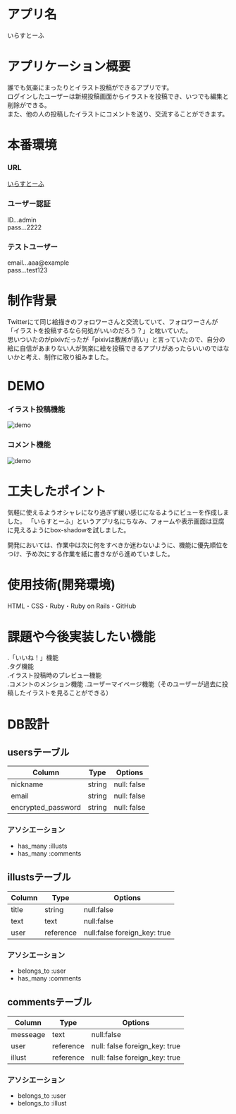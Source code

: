 # アプリ名
いらすとーふ

# アプリケーション概要
 誰でも気楽にまったりとイラスト投稿ができるアプリです。  
 ログインしたユーザーは新規投稿画面からイラストを投稿でき、いつでも編集と削除ができる。  
 また、他の人の投稿したイラストにコメントを送り、交流することができます。

# 本番環境
### URL  
[いらすとーふ](https://illustofu.herokuapp.com/ "トップページ")
### ユーザー認証
ID...admin  
pass...2222
### テストユーザー
email...aaa@example  
pass...test123

# 制作背景
Twitterにて同じ絵描きのフォロワーさんと交流していて、フォロワーさんが「イラストを投稿するなら何処がいいのだろう？」と呟いていた。  
思いついたのがpixivだったが「pixivは敷居が高い」と言っていたので、自分の絵に自信があまりない人が気楽に絵を投稿できるアプリがあったらいいのではないかと考え、制作に取り組みました。
# DEMO
### イラスト投稿機能
![demo](https://gyazo.com/a58ce2a7a889f4039af2d3785a20ea4b/raw)
### コメント機能
![demo](https://gyazo.com/ee5a3ee67dfc997586400d26b978ba1b/raw)

# 工夫したポイント
気軽に使えるようオシャレになり過ぎず緩い感じになるようにビューを作成しました。  「いらすとーふ」というアプリ名にちなみ、フォームや表示画面は豆腐に見えるようにbox-shadowを試しました。

開発においては、作業中は次に何をすべきか迷わないように、機能に優先順位をつけ、予め次にする作業を紙に書きながら進めていました。

# 使用技術(開発環境)
HTML・CSS・Ruby・Ruby on Rails・GitHub

# 課題や今後実装したい機能
.「いいね！」機能  
.タグ機能  
.イラスト投稿時のプレビュー機能  
.コメントのメンション機能
.ユーザーマイページ機能（そのユーザーが過去に投稿したイラストを見ることができる）

# DB設計
## usersテーブル
|   Column   |  Type  | Options   |
| ---------- | ------ | --------- |
| nickname | string | null: false |
| email | string | null: false |
| encrypted_password | string | null: false |

### アソシエーション
- has_many :illusts
- has_many :comments

## illustsテーブル
|   Column   |  Type  | Options   |
| -----------| -------| ----------|
| title | string | null:false|
| text | text | null:false|
| user | reference | null:false foreign_key: true|

### アソシエーション
- belongs_to :user
- has_many :comments

## commentsテーブル
|  Column  | Type  | Options |
| ---------| ----- | ------- |
| messeage | text| null:false |
| user | reference | null: false foreign_key: true |
| illust | reference | null: false foreign_key: true |

### アソシエーション
- belongs_to :user
- belongs_to :illust
